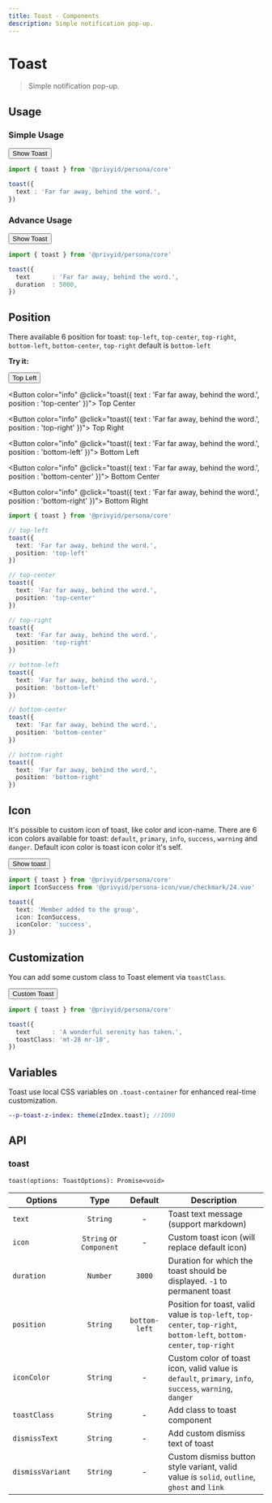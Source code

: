 ```yaml
---
title: Toast · Components
description: Simple notification pop-up.
---
```


<script setup>
  import Button from '../button/Button.vue'
  import Toast from './Toast.vue'
  import toast from '.'
  import IconSuccess from '@privyid/persona-icon/vue/checkmark/24.vue'
  import IconFailed from '@privyid/persona-icon/vue/trash/24.vue'
  import Banner from '../banner/Banner.vue'
</script>

# Toast

> Simple notification pop-up.

## Usage

### Simple Usage

<div class="flex mt-3">
  <Button color="info" @click="toast({
    text : 'Far far away, behind the word.',
  })">
    Show Toast
  </Button>
</div>

```ts
import { toast } from '@privyid/persona/core'

toast({
  text : 'Far far away, behind the word.',
})
```

### Advance Usage

<div class="flex mt-3">
  <Button color="info" @click="toast({
    text      : `Far far away, behind the word.`,
    duration  : 5000,
  })">
    Show Toast
  </Button>
</div>

```ts
import { toast } from '@privyid/persona/core'

toast({
  text      : 'Far far away, behind the word.',
  duration  : 5000,
})
```

## Position

There available 6 position for toast: `top-left`, `top-center`, `top-right`, `bottom-left`, `bottom-center`, `top-right` default is `bottom-left`

**Try it:**

<div class="mt-3 space-gap-3">
  <Button color="info" @click="toast({
    text : 'Far far away, behind the word.',
    position : 'top-left'
  })">
    Top Left
  </Button>

  <Button color="info" @click="toast({
    text : 'Far far away, behind the word.',
    position : 'top-center'
  })">
    Top Center
  </Button>

  <Button color="info" @click="toast({
    text : 'Far far away, behind the word.',
    position : 'top-right'
  })">
    Top Right
  </Button>

  <Button color="info" @click="toast({
    text : 'Far far away, behind the word.',
    position : 'bottom-left'
  })">
    Bottom Left
  </Button>

  <Button color="info" @click="toast({
    text : 'Far far away, behind the word.',
    position : 'bottom-center'
  })">
    Bottom Center
  </Button>

  <Button color="info" @click="toast({
    text : 'Far far away, behind the word.',
    position : 'bottom-right'
  })">
    Bottom Right
  </Button>
</div>

```ts
import { toast } from '@privyid/persona/core'

// top-left
toast({
  text: 'Far far away, behind the word.',
  position: 'top-left'
})

// top-center
toast({
  text: 'Far far away, behind the word.',
  position: 'top-center'
})

// top-right
toast({
  text: 'Far far away, behind the word.',
  position: 'top-right'
})

// bottom-left
toast({
  text: 'Far far away, behind the word.',
  position: 'bottom-left'
})

// bottom-center
toast({
  text: 'Far far away, behind the word.',
  position: 'bottom-center'
})

// bottom-right
toast({
  text: 'Far far away, behind the word.',
  position: 'bottom-right'
})
```

## Icon

It's possible to custom icon of toast, like color and icon-name.
There are 6 icon colors available for toast: `default`, `primary`, `info`, `success`, `warning` and `danger`. Default icon color is toast icon color it's self.

<div class="mt-3 space-x-5">
  <Button color="info" @click="toast({
    text     : 'Member added to the group',
    icon: IconSuccess,
    iconColor : 'success',
  })">
    Show toast
  </Button>
</div>

```ts
import { toast } from '@privyid/persona/core'
import IconSuccess from '@privyid/persona-icon/vue/checkmark/24.vue'

toast({
  text: 'Member added to the group',
  icon: IconSuccess,
  iconColor: 'success',
})
```

## Customization

You can add some custom class to Toast element via `toastClass`.

<div class="mt-3">
  <Button type="" color="info" @click="toast({
    text      : 'A wonderful serenity has taken.',
    toastClass: 'mt-28 mr-10',
  })">
    Custom Toast
  </Button>
</div>

```ts
import { toast } from '@privyid/persona/core'

toast({
  text      : 'A wonderful serenity has taken.',
  toastClass: 'mt-28 mr-10',
})
```
## Variables
Toast use local CSS variables on `.toast-container` for enhanced real-time customization.

```sass
--p-toast-z-index: theme(zIndex.toast); //1090
```

## API

### toast

`toast(options: ToastOptions): Promise<void>`

| Options       |   Type   | Default  | Description                                                               |
|---------------|:--------:|:--------:|---------------------------------------------------------------------------|
| `text`        | `String` |    -     | Toast text message (support markdown)                                     |
| `icon`        | `String` or `Component`|    -    | Custom toast icon (will replace default icon)                |
| `duration`    | `Number` |  `3000`  | Duration for which the toast should be displayed. `-1` to permanent toast |
| `position`    | `String` |  `bottom-left`  | Position for toast, valid value is `top-left`, `top-center`, `top-right`, `bottom-left`, `bottom-center`, `top-right`|
| `iconColor`   | `String` |    -     | Custom color of toast icon, valid value is `default`, `primary`, `info`, `success`, `warning`, `danger`                                                |
| `toastClass`  | `String` |    -     | Add class to toast component                                              |
| `dismissText` | `String` |    -     | Add custom dismiss text of toast                                             |
| `dismissVariant`   | `String` |    -     | Custom dismiss button style variant, valid value is `solid`, `outline`, `ghost` and `link`                                                |
 